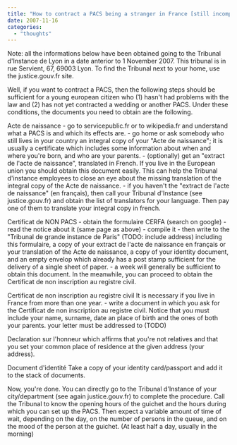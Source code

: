 ```yaml
---
title: "How to contract a PACS being a stranger in France [still incomplete]"
date: 2007-11-16
categories: 
  - "thoughts"
---
```


Note: all the informations below have been obtained going to the Tribunal d'Instance de Lyon in a date anterior to 1 November 2007. This tribunal is in rue Servient, 67, 69003 Lyon. To find the Tribunal next to your home, use the justice.gouv.fr site.

Well, if you want to contract a PACS, then the following steps should be sufficient for a young european citizen who (1) hasn't had problems with the law and (2) has not yet contracted a wedding or another PACS. Under these conditions, the documents you need to obtain are the following.

Acte de naissance - go to servicepublic.fr or to wikipedia.fr and understand what a PACS is and which its effects are. - go home or ask somebody who still lives in your country an integral copy of your "Acte de naissance"; it is usually a certificate which includes some information about when and where you're born, and who are your parents. - (optionally) get an "extract de l'acte de naissance", translated in French. If you live in the European union you should obtain this document easily. This can help the Tribunal d'instance employees to close an eye about the missing translation of the integral copy of the Acte de naissance. - if you haven't the "extract de l'acte de naissance" (en français), then call your Tribunal d'Instance (see justice.gouv.fr) and obtain the list of translators for your language. Then pay one of them to translate your integral copy in french.

Certificat de NON PACS - obtain the formulaire CERFA (search on google) - read the notice about it (same page as above) - compile it - then write to the "Tribunal de grande instance de Paris" (TODO: include address) including this formulaire, a copy of your extract de l'acte de naissance en français or your translation of the Acte de naissance, a copy of your identity document, and an empty envelop which already has a post stamp sufficient for the delivery of a single sheet of paper. - a week will generally be sufficient to obtain this document. In the meanwhile, you can proceed to obtain the Certificat de non inscription au registre civil.

Certificat de non inscription au registre civil It is necessary if you live in France from more than one year. - write a document in which you ask for the Certificat de non inscription au registre civil. Notice that you must include your name, surname, date an place of birth and the ones of both your parents. your letter must be addressed to (TODO)

Declaration sur l'honneur which affirms that you're not relatives and that you set your common place of residence at the given address (your address).

Document d'identité Take a copy of your identity card/passport and add it to the stack of documents.

Now, you're done. You can directly go to the Tribunal d'Instance of your city/department (see again justice.gouv.fr) to complete the procedure. Call the Tribunal to know the opening hours of the guichet and the hours during which you can set up the PACS. Then expect a variable amount of time of wait, depending on the day, on the number of persons in the queue, and on the mood of the person at the guichet. (At least half a day, usually in the morning)
